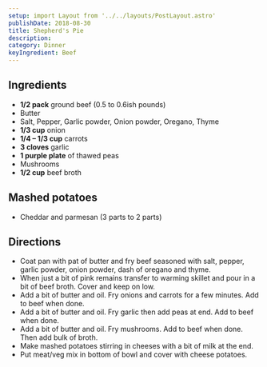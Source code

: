 ```yaml
---
setup: import Layout from '../../layouts/PostLayout.astro'
publishDate: 2018-08-30
title: Shepherd's Pie
description:
category: Dinner
keyIngredient: Beef
---
```


## Ingredients
- **1/2 pack** ground beef (0.5 to 0.6ish pounds)
- Butter
- Salt, Pepper, Garlic powder, Onion powder, Oregano, Thyme
- **1/3 cup** onion
- **1/4 – 1/3 cup** carrots
- **3 cloves** garlic
- **1 purple plate** of thawed peas
- Mushrooms
- **1/2 cup** beef broth

## Mashed potatoes
- Cheddar and parmesan (3 parts to 2 parts)

## Directions
- Coat pan with pat of butter and fry beef seasoned with salt, pepper, garlic powder, onion powder, dash of oregano and thyme.
- When just a bit of pink remains transfer to warming skillet and pour in a bit of beef broth. Cover and keep on low.
- Add a bit of butter and oil. Fry onions and carrots for a few minutes. Add to beef when done.
- Add a bit of butter and oil. Fry garlic then add peas at end. Add to beef when done.
- Add a bit of butter and oil. Fry mushrooms. Add to beef when done. Then add bulk of broth.
- Make mashed potatoes stirring in cheeses with a bit of milk at the end.
- Put meat/veg mix in bottom of bowl and cover with cheese potatoes.
